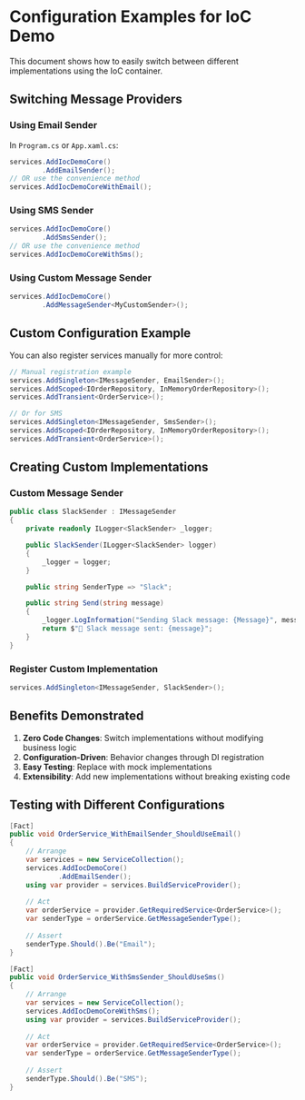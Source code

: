 # Configuration Examples for IoC Demo

This document shows how to easily switch between different implementations using the IoC container.

## Switching Message Providers

### Using Email Sender

In `Program.cs` or `App.xaml.cs`:

```csharp
services.AddIocDemoCore()
        .AddEmailSender();
// OR use the convenience method
services.AddIocDemoCoreWithEmail();
```

### Using SMS Sender

```csharp
services.AddIocDemoCore()
        .AddSmsSender();
// OR use the convenience method
services.AddIocDemoCoreWithSms();
```

### Using Custom Message Sender

```csharp
services.AddIocDemoCore()
        .AddMessageSender<MyCustomSender>();
```

## Custom Configuration Example

You can also register services manually for more control:

```csharp
// Manual registration example
services.AddSingleton<IMessageSender, EmailSender>();
services.AddScoped<IOrderRepository, InMemoryOrderRepository>();
services.AddTransient<OrderService>();

// Or for SMS
services.AddSingleton<IMessageSender, SmsSender>();
services.AddScoped<IOrderRepository, InMemoryOrderRepository>();
services.AddTransient<OrderService>();
```

## Creating Custom Implementations

### Custom Message Sender

```csharp
public class SlackSender : IMessageSender
{
    private readonly ILogger<SlackSender> _logger;

    public SlackSender(ILogger<SlackSender> logger)
    {
        _logger = logger;
    }

    public string SenderType => "Slack";

    public string Send(string message)
    {
        _logger.LogInformation("Sending Slack message: {Message}", message);
        return $"💬 Slack message sent: {message}";
    }
}
```

### Register Custom Implementation

```csharp
services.AddSingleton<IMessageSender, SlackSender>();
```

## Benefits Demonstrated

1. **Zero Code Changes**: Switch implementations without modifying business logic
2. **Configuration-Driven**: Behavior changes through DI registration
3. **Easy Testing**: Replace with mock implementations
4. **Extensibility**: Add new implementations without breaking existing code

## Testing with Different Configurations

```csharp
[Fact]
public void OrderService_WithEmailSender_ShouldUseEmail()
{
    // Arrange
    var services = new ServiceCollection();
    services.AddIocDemoCore()
            .AddEmailSender();
    using var provider = services.BuildServiceProvider();
    
    // Act
    var orderService = provider.GetRequiredService<OrderService>();
    var senderType = orderService.GetMessageSenderType();
    
    // Assert
    senderType.Should().Be("Email");
}

[Fact]
public void OrderService_WithSmsSender_ShouldUseSms()
{
    // Arrange
    var services = new ServiceCollection();
    services.AddIocDemoCoreWithSms();
    using var provider = services.BuildServiceProvider();
    
    // Act
    var orderService = provider.GetRequiredService<OrderService>();
    var senderType = orderService.GetMessageSenderType();
    
    // Assert
    senderType.Should().Be("SMS");
}
```
